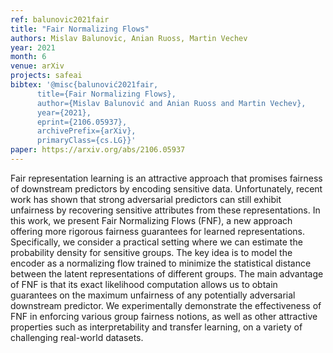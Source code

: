 ```yaml
---
ref: balunovic2021fair
title: "Fair Normalizing Flows"
authors: Mislav Balunovic, Anian Ruoss, Martin Vechev
year: 2021
month: 6
venue: arXiv
projects: safeai
bibtex: '@misc{balunović2021fair,
      title={Fair Normalizing Flows}, 
      author={Mislav Balunović and Anian Ruoss and Martin Vechev},
      year={2021},
      eprint={2106.05937},
      archivePrefix={arXiv},
      primaryClass={cs.LG}}'
paper: https://arxiv.org/abs/2106.05937
---
```


Fair representation learning is an attractive approach that promises fairness of downstream predictors by encoding sensitive data. Unfortunately, recent work has shown that strong adversarial predictors can still exhibit unfairness by recovering sensitive attributes from these representations. In this work, we present Fair Normalizing Flows (FNF), a new approach offering more rigorous fairness guarantees for learned representations. Specifically, we consider a practical setting where we can estimate the probability density for sensitive groups. The key idea is to model the encoder as a normalizing flow trained to minimize the statistical distance between the latent representations of different groups. The main advantage of FNF is that its exact likelihood computation allows us to obtain guarantees on the maximum unfairness of any potentially adversarial downstream predictor. We experimentally demonstrate the effectiveness of FNF in enforcing various group fairness notions, as well as other attractive properties such as interpretability and transfer learning, on a variety of challenging real-world datasets. 
